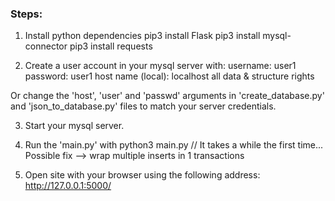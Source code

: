 ### Steps:

1. Install python dependencies
	pip3 install Flask
	pip3 install mysql-connector
	pip3 install requests

2. Create a user account in your mysql server with:
	username: user1
	password: user1
	host name (local): localhost
	all data & structure rights
	
Or change the 'host', 'user' and 'passwd' arguments in 
'create_database.py' and 'json_to_database.py' files to match your 
server credentials.

3. Start your mysql server.

4. Run the 'main.py' with
	python3 main.py
	// It takes a while the first time...
	Possible fix --> wrap multiple inserts in 1 transactions

5. Open site with your browser using the following address:
	http://127.0.0.1:5000/
